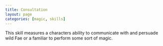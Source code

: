 ```yaml
---
title: Consultation
layout: page
categories: [magic, skills]
---
```

This skill measures a characters ability to communicate with and persuade wild Fae or a familiar to perform some sort of magic.
